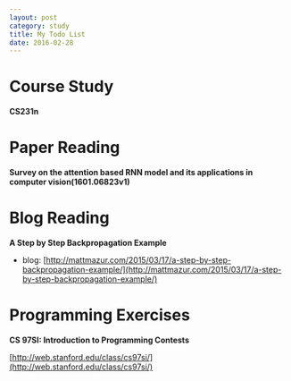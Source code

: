 ```yaml
---
layout: post
category: study
title: My Todo List
date: 2016-02-28
---
```


# Course Study

**CS231n**

# Paper Reading

**Survey on the attention based RNN model and its applications in computer vision(1601.06823v1)**

# Blog Reading

**A Step by Step Backpropagation Example**

- blog: [http://mattmazur.com/2015/03/17/a-step-by-step-backpropagation-example/](http://mattmazur.com/2015/03/17/a-step-by-step-backpropagation-example/)

# Programming Exercises

**CS 97SI: Introduction to Programming Contests**

[http://web.stanford.edu/class/cs97si/](http://web.stanford.edu/class/cs97si/)